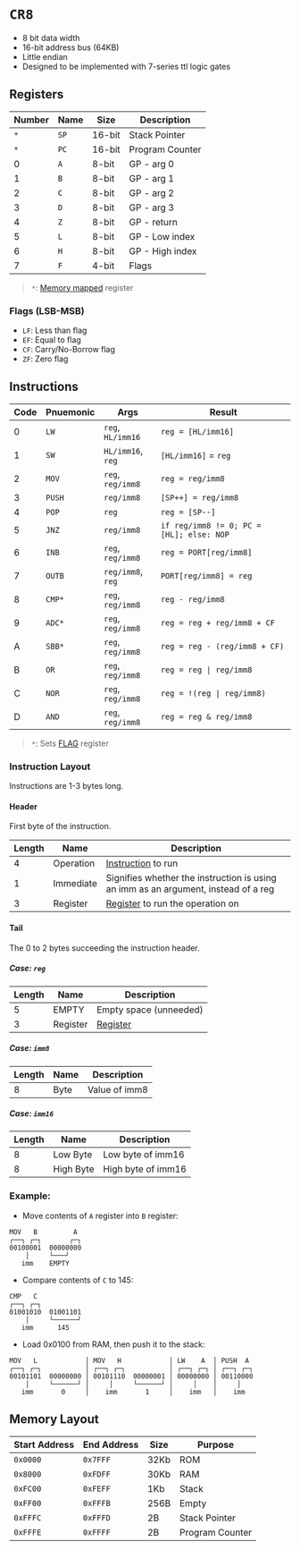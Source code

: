 # `CR8`

- 8 bit data width
- 16-bit address bus (64KB)
- Little endian
- Designed to be implemented with 7-series ttl logic gates

## Registers

| Number | Name | Size   | Description     |
| ------ | ---- | ------ | --------------- |
| `*`    | `SP` | 16-bit | Stack Pointer   |
| `*`    | `PC` | 16-bit | Program Counter |
| 0      | `A`  | 8-bit  | GP - arg 0      |
| 1      | `B`  | 8-bit  | GP - arg 1      |
| 2      | `C`  | 8-bit  | GP - arg 2      |
| 3      | `D`  | 8-bit  | GP - arg 3      |
| 4      | `Z`  | 8-bit  | GP - return     |
| 5      | `L`  | 8-bit  | GP - Low index  |
| 6      | `H`  | 8-bit  | GP - High index |
| 7      | `F`  | 4-bit  | Flags           |

> `*`: [Memory mapped](#memory-layout) register

### Flags (LSB-MSB)

- `LF`: Less than flag
- `EF`: Equal to flag
- `CF`: Carry/No-Borrow flag
- `ZF`: Zero flag

## Instructions

| Code | Pnuemonic | Args              | Result                                   |
| ---- | --------- | ----------------- | ---------------------------------------- |
| 0    | `LW`      | `reg`, `HL/imm16` | `reg = [HL/imm16]`                       |
| 1    | `SW`      | `HL/imm16`, `reg` | `[HL/imm16]` = `reg`                     |
| 2    | `MOV`     | `reg`, `reg/imm8` | `reg = reg/imm8`                         |
| 3    | `PUSH`    | `reg/imm8`        | `[SP++] = reg/imm8`                      |
| 4    | `POP`     | `reg`             | `reg = [SP--]`                           |
| 5    | `JNZ`     | `reg/imm8`        | `if reg/imm8 != 0; PC = [HL]; else: NOP` |
| 6    | `INB`     | `reg`, `reg/imm8` | `reg = PORT[reg/imm8]`                   |
| 7    | `OUTB`    | `reg/imm8`, `reg` | `PORT[reg/imm8] = reg`                   |
| 8    | `CMP*`    | `reg`, `reg/imm8` | `reg - reg/imm8`                         |
| 9    | `ADC*`    | `reg`, `reg/imm8` | `reg = reg + reg/imm8 + CF`              |
| A    | `SBB*`    | `reg`, `reg/imm8` | `reg = reg - (reg/imm8 + CF)`            |
| B    | `OR`      | `reg`, `reg/imm8` | `reg = reg \| reg/imm8`                  |
| C    | `NOR`     | `reg`, `reg/imm8` | `reg = !(reg \| reg/imm8)`               |
| D    | `AND`     | `reg`, `reg/imm8` | `reg = reg & reg/imm8`                   |

> `*`: Sets [FLAG](#flags) register

### Instruction Layout

Instructions are 1-3 bytes long.

#### Header

First byte of the instruction.

| Length | Name      | Description                                                                        |
| ------ | --------- | ---------------------------------------------------------------------------------- |
| 4      | Operation | [Instruction](#instructions) to run                                                |
| 1      | Immediate | Signifies whether the instruction is using an imm as an argument, instead of a reg |
| 3      | Register  | [Register](#registers) to run the operation on                                     |

#### Tail

The 0 to 2 bytes succeeding the instruction header.

##### Case: `reg`

| Length | Name     | Description            |
| ------ | -------- | ---------------------- |
| 5      | EMPTY    | Empty space (unneeded) |
| 3      | Register | [Register](#registers) |

##### Case: `imm8`

| Length | Name | Description   |
| ------ | ---- | ------------- |
| 8      | Byte | Value of imm8 |

##### Case: `imm16`

| Length | Name      | Description        |
| ------ | --------- | ------------------ |
| 8      | Low Byte  | Low byte of imm16  |
| 8      | High Byte | High byte of imm16 |

### Example:

- Move contents of `A` register into `B` register:

```
MOV   B         A
┌──┐ ┌─┐       ┌─┐
00100001  00000000
    │     └───┘
   imm    EMPTY
```

- Compare contents of `C` to 145:

```
CMP   C
┌──┐ ┌─┐
01001010  01001101
    │     └──────┘
   imm      145
```

- Load 0x0100 from RAM, then push it to the stack:

```
MOV   L            │ MOV   H            │ LW    A  │ PUSH  A
┌──┐ ┌─┐           │ ┌──┐ ┌─┐           │ ┌──┐ ┌─┐ │ ┌──┐ ┌─┐
00101101  00000000 │ 00101110  00000001 │ 00000000 │ 00110000
    │     └──────┘ │     │     └──────┘ │     │    │     │
   imm       0     │    imm       1     │    imm   │    imm
```

## Memory Layout

| Start Address | End Address | Size | Purpose         |
| ------------- | ----------- | ---- | --------------- |
| `0x0000`      | `0x7FFF`    | 32Kb | ROM             |
| `0x8000`      | `0xFDFF`    | 30Kb | RAM             |
| `0xFC00`      | `0xFEFF`    | 1Kb  | Stack           |
| `0xFF00`      | `0xFFFB`    | 256B | Empty           |
| `0xFFFC`      | `0xFFFD`    | 2B   | Stack Pointer   |
| `0xFFFE`      | `0xFFFF`    | 2B   | Program Counter |
